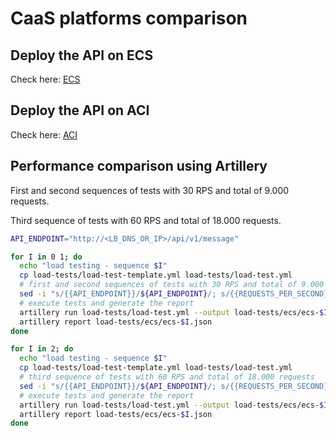 # CaaS platforms comparison

## Deploy the API on ECS

Check here: [ECS](./terraform/ecs/README.md)

## Deploy the API on ACI

Check here: [ACI](./terraform/aci/README.md)

## Performance comparison using Artillery

First and second sequences of tests with 30 RPS and total of 9.000 requests.

Third sequence of tests with 60 RPS and total of 18.000 requests.

```bash
API_ENDPOINT="http://<LB_DNS_OR_IP>/api/v1/message"

for I in 0 1; do
  echo "load testing - sequence $I"
  cp load-tests/load-test-template.yml load-tests/load-test.yml
  # first and second sequences of tests with 30 RPS and total of 9.000 requests
  sed -i "s/{{API_ENDPOINT}}/${API_ENDPOINT}/; s/{{REQUESTS_PER_SECOND}}/30/; s/{{REQUESTS_TOTAL}}/9000/" load-tests/load-test.yml
  # execute tests and generate the report
  artillery run load-tests/load-test.yml --output load-tests/ecs/ecs-$I.json
  artillery report load-tests/ecs/ecs-$I.json
done

for I in 2; do
  echo "load testing - sequence $I"
  cp load-tests/load-test-template.yml load-tests/load-test.yml
  # third sequence of tests with 60 RPS and total of 18.000 requests
  sed -i "s/{{API_ENDPOINT}}/${API_ENDPOINT}/; s/{{REQUESTS_PER_SECOND}}/60/; s/{{REQUESTS_TOTAL}}/18000/" load-tests/load-test.yml
  # execute tests and generate the report
  artillery run load-tests/load-test.yml --output load-tests/ecs/ecs-$I.json
  artillery report load-tests/ecs/ecs-$I.json
done
```
